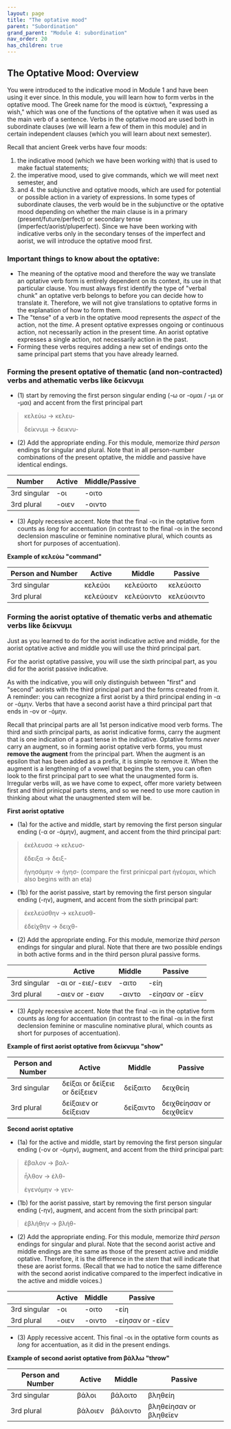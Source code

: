 ```yaml
---
layout: page
title: "The optative mood"
parent: "Subordination"
grand_parent: "Module 4: subordination"
nav_order: 20
has_children: true
---
```


## The Optative Mood: Overview

You were introduced to the indicative mood in Module 1 and have been using it ever since. In this module, you will learn how to form verbs in the optative mood. The Greek name for the mood is εὐκτική, "expressing a wish," which was one of the functions of the optative when it was used as the main verb of a sentence. Verbs in the optative mood are used both in subordinate clauses (we will learn a few of them in this module) and in certain independent clauses (which you will learn about next semester).

Recall that ancient Greek verbs have four moods: 
1. the indicative mood (which we have been working with) that is used to make factual statements; 
2. the imperative mood, used to give commands, which we will meet next semester, and 
3. and 4. the subjunctive and optative moods, which are used for potential or possible action in a variety of expressions. In some types of subordinate clauses, the verb would be in the subjunctive or the optative mood depending on whether the main clause is in a primary (present/future/perfect) or secondary tense (imperfect/aorist/pluperfect). Since we have been working with indicative verbs only in the secondary tenses of the imperfect and aorist, we will introduce the optative mood first.

### Important things to know about the optative:

- The meaning of the optative mood and therefore the way we translate an optative verb form is entirely dependent on its context, its use in that particular clause. You must always first identify the type of "verbal chunk" an optative verb belongs to before you can decide how to translate it. Therefore, we will not give translations to optative forms in the explanation of how to form them.
- The "tense" of a verb in the optative mood represents the *aspect* of the action, not the *time*. A present optative expresses ongoing or continuous action, not necessarily action in the present time. An aorist optative expresses a single action, not necessarily action in the past.
- Forming these verbs requires adding a new set of endings onto the same principal part stems that you have already learned.

### Forming the present optative of thematic (and non-contracted) verbs and athematic verbs like δείκνυμι

- (1) start by removing the first person singular ending (-ω or -ομαι / -μι or -μαι) and accent from the first principal part 

> κελεύω -> κελευ-
>  
> δείκνυμι  -> δεικνυ-


- (2) Add the appropriate ending. For this module, memorize *third person* endings for singular and plural.  Note that in all person-number combinations of the present optative, the middle and passive have identical endings.

| Number  | Active  | Middle/Passive  |
|---|---|---|
| 3rd singular  | -οι   | -οιτο   |
| 3rd plural  | -οιεν   | -οιντο   |


- (3) Apply recessive accent. Note that the final -οι in the optative form counts as *long* for accentuation (in contrast to the final -οι in the second declension masculine or feminine nominative plural, which counts as short for purposes of accentuation).

**Example of κελεύω "command"**

| Person and Number | Active | Middle | Passive |
| --- | --- | --- | --- |
| 3rd singular |  κελεύοι   | κελεύοιτο  | κελεύοιτο |
| 3rd plural | κελεύοιεν | κελεύοιντο  | κελεύοιντο  |


### Forming the aorist optative of thematic verbs and athematic verbs like δείκνυμι

Just as you learned to do for the aorist indicative active and middle, for the aorist optative active and middle you will use the third principal part. 

For the aorist optative passive, you will use the sixth principal part, as you did for the aorist passive indicative. 

As with the indicative, you will only distinguish between "first" and "second" aorists with the third principal part and the forms created from it. A reminder: you can recognize a first aorist by a third principal ending in -α or -άμην. Verbs that have a second aorist have a third principal part that ends in -ον or -όμην.

Recall that principal parts are all 1st person indicative mood verb forms. The third and sixth principal parts, as aorist indicative forms, carry the augment that is one indication of a past tense in the indicative. Optative forms *never* carry an augment, so in forming aorist optative verb forms, you must **remove the augment** from the principal part. When the augment is an epsilon that has been added as a prefix, it is simple to remove it. When the augment is a lengthening of a vowel that begins the stem, you can often look to the first principal part to see what the unaugmented form is. Irregular verbs will, as we have come to expect, offer more variety between first and third prinicpal parts stems, and so we need to use more caution in thinking about what the unaugmented stem will be.

**First aorist optative**

- (1a) for the active and middle, start by removing the first person singular ending (-α or -άμην), augment, and accent from the third principal part:

> ἐκέλευσα  -> κελευσ-
>  
> ἔδειξα  -> δειξ-
> 
> ἡγησάμην -> ἡγησ- (compare the first prinicpal part ἡγέομαι, which also begins with an eta) 

- (1b) for the aorist passive, start by removing the first person singular ending (-ην), augment, and accent from the sixth principal part:

> ἐκελεύσθην -> κελευσθ-
> 
> ἐδείχθην -> δειχθ-

- (2) Add the appropriate ending. For this module, memorize *third person* endings for singular and plural. Note that there are two possible endings in both active forms and in the third person plural passive forms. 


|   | Active  | Middle  | Passive  |
|---|---|---|---|
| 3rd singular  | -αι or -ειε/-ειεν  | -αιτο   | -είη  |
|  3rd plural | -αιεν or -ειαν   | -αιντο   | -είησαν or -εῖεν  |

- (3) Apply recessive accent. Note that the final -αι in the optative form counts as *long* for accentuation (in contrast to the final -αι in the first declension feminine or masculine nominative plural, which counts as short for purposes of accentuation).

**Example of first aorist optative from δείκνυμι "show"**

| Person and Number | Active | Middle | Passive |
| --- | --- | --- | --- |
| 3rd singular | δείξαι or δείξειε or δείξειεν   | δείξαιτο   | δειχθείη  |
| 3rd plural | δείξαιεν or δείξειαν  | δείξαιντο   | δειχθείησαν or δειχθεῖεν   |



**Second aorist optative**

- (1a) for the active and middle, start by removing the first person singular ending (-ον or -όμην), augment, and accent from the third principal part:

> ἔβαλον  -> βαλ-
>  
> ἦλθον  -> ἐλθ-
> 
> ἐγενόμην -> γεν- 

- (1b) for the aorist passive, start by removing the first person singular ending (-ην), augment, and accent from the sixth principal part:

> ἐβλήθην -> βλήθ-


- (2) Add the appropriate ending. For this module, memorize *third person* endings for singular and plural. Note that the second aorist active and middle endings are the same as those of the present active and middle optative. Therefore, it is the difference in the *stem* that will indicate that these are aorist forms. (Recall that we had to notice the same difference with the second aorist indicative compared to the imperfect indicative in the active and middle voices.)

|   | Active  | Middle  | Passive  |
|---|---|---|---|
| 3rd singular  | -οι   | -οιτο   | -είη   |
|  3rd plural | -οιεν  | -οιντο   | -είησαν or -εῖεν  |

- (3) Apply recessive accent. This final -οι in the optative form counts as *long* for accentuation, as it did in the present endings.

**Example of second aorist optative from βάλλω "throw"**

| Person and Number | Active | Middle | Passive |
| --- | --- | --- | --- |
| 3rd singular | βάλοι    | βάλοιτο   | βληθείη  |
| 3rd plural | βάλοιεν  | βάλοιντο   | βληθείησαν or βληθεῖεν  |
